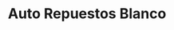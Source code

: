 ---
title: "Auto Repuestos Blanco"
url: /la-vega/auto-repuestos-blanco-calle-nunez-de-caceres/
shop: piezas de automóviles
---